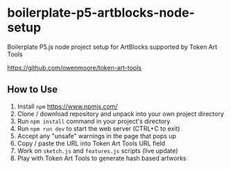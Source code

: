 # boilerplate-p5-artblocks-node-setup
Boilerplate P5.js node project setup for ArtBlocks supported by Token Art Tools

https://github.com/owenmoore/token-art-tools

## How to Use

1. Install `npm` https://www.npmjs.com/
2. Clone / download repository and unpack into your own project directory
3. Run `npm install` command in your project's directory
4. Run `npm run dev` to start the web server (CTRL+C to exit)
5. Accept any "unsafe" warnings in the page that pops up
6. Copy / paste the URL into Token Art Tools URL field
7. Work on `sketch.js` and `features.js` scripts (live update)
8. Play with Token Art Tools to generate hash based artworks
